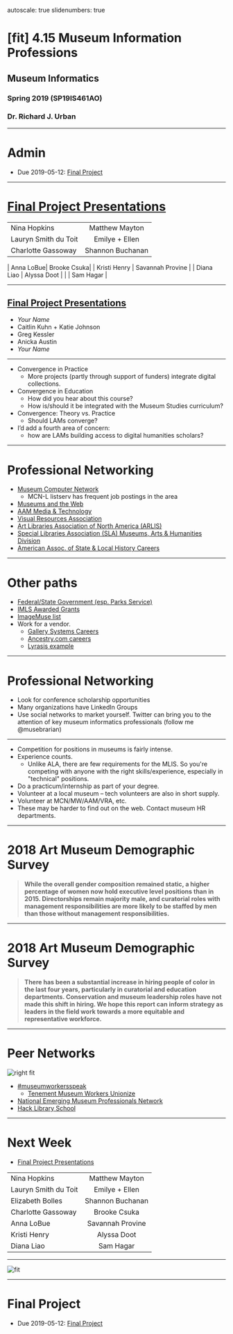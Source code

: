 autoscale: true
slidenumbers: true

# [fit] 4.15 Museum Information Professions

## Museum Informatics
### Spring 2019 (SP19IS461AO)
### Dr. Richard J. Urban

---
# Admin

* Due 2019-05-12: [Final Project](https://courses.ischool.illinois.edu/mod/assign/view.php?id=302486)

---

# [Final Project Presentations](https://wiki.illinois.edu/wiki/display/IS461AOSP19Final+Project+Presentation)

|     |       |
| ----------- | :-----------: |
| Nina Hopkins| Matthew Mayton|
| Lauryn Smith du Toit | Emilye + Ellen |    
| Charlotte Gassoway  | Shannon Buchanan |

| Anna LoBue| Brooke Csuka|
| Kristi Henry | Savannah Provine |
| Diana Liao | Alyssa Doot |
|  | Sam Hagar |

---

## [Final Project Presentations](https://wiki.illinois.edu/wiki/display/IS461AOSP19/Final+Project+Presentation)
* _Your Name_
* Caitlin Kuhn + Katie Johnson
* Greg Kessler
* Anicka Austin
* _Your Name_

---
* Convergence in Practice
  * More projects (partly through  support of funders) integrate digital collections.
* Convergence in Education
  * How did you hear about this course?  
  * How is/should it be integrated with the Museum Studies curriculum?
* Convergence: Theory vs. Practice
  * Should LAMs converge?
* I’d add a fourth area of concern:  
  * how are LAMs building  access to digital humanities scholars?

---
# Professional Networking

* [Museum Computer Network](http://www.mcn.edu)
  * MCN-L listserv has frequent job postings in the area
* [Museums and the Web](http://www.museumsandtheweb.com/jobs)
* [AAM Media & Technology](http://www.mediaandtechnology.org/)
* [Visual Resources Association](http://www.vraweb.org/jobopps.html)
* [Art Libraries Association of North America (ARLIS)](http://www.arlisna.org/)
* [Special Libraries Association (SLA) Museums, Arts & Humanities Division](http://mah.sla.org/)
* [American Assoc. of State & Local History Careers](https://jobs.aaslh.org/jobseeker/search/results/)

---
# Other paths

* [Federal/State Government (esp. Parks Service)](http://usajobs.gov)
* [IMLS Awarded Grants](https://www.imls.gov/grants/awarded-grants)
* [ImageMuse list](http://www.imagemuse.org/)
* Work for a vendor.
  * [Gallery Systems Careers](https://www.gallerysystems.com/about-us/careers/)
  * [Ancestry.com careers](https://www.ancestry.com/corporate/careers/search-jobs)
  * [Lyrasis example](https://lyrasis.isolvedhire.com/jobs/56528.html)

---
# Professional Networking

* Look for conference scholarship opportunities
* Many organizations have LinkedIn Groups
* Use social networks to market yourself. Twitter can bring you to the attention of key museum informatics professionals (follow me @musebrarian)

----

* Competition for positions in museums is fairly intense.
* Experience counts.
  * Unlike ALA, there are few requirements for the MLIS. So you're competing with anyone with the right skills/experience, especially in "technical" positions.
* Do a practicum/internship as part of your degree.
* Volunteer at a local museum – tech volunteers are also in short supply.
* Volunteer at MCN/MW/AAM/VRA, etc.
* These may be harder to find out on the web.  Contact museum HR departments.

---
# 2018 Art Museum Demographic Survey

> **While the overall gender composition remained static, a higher percentage of women now hold executive level positions than in 2015. Directorships remain majority male, and curatorial roles with management responsibilities are more likely to be staffed by men than those without management responsibilities.**

---
# 2018 Art Museum Demographic Survey

> **There has been a substantial increase in hiring people of color in the last four years, particularly in curatorial and education departments. Conservation and museum leadership roles have not made this shift in hiring. We hope this report can inform strategy as leaders in the field work towards a more equitable and representative workforce.**

---
# Peer Networks

![right fit](https://museumworkersspeak.weebly.com/uploads/6/2/7/5/62757181/1463968717.png)

* [#museumworkersspeak](https://museumworkersspeak.weebly.com/)
  * [Tenement Museum Workers Unionize](https://hyperallergic.com/495807/tenement-museum-workers-vote-to-unionize/?fbclid=IwAR2xEkAO9duMY8JEjpoJB53NpAP4xJuXhwBRXmkOvxfwv_QKBdDx0pjuuLY)
* [National Emerging Museum Professionals Network](https://nationalempnetwork.org/)
* [Hack Library School](https://hacklibraryschool.com/)


---
# Next Week
* [Final Project Presentations](https://wiki.illinois.edu/wiki/display/IS461AOSP19/Final+Project+Presentation)

|     |       |
| ----------- | :-----------: |
| Nina Hopkins| Matthew Mayton|
| Lauryn Smith du Toit | Emilye + Ellen |    
| Elizabeth Bolles | Shannon Buchanan |
| Charlotte Gassoway | Brooke Csuka |
| Anna LoBue | Savannah Provine |
| Kristi Henry | Alyssa Doot |
| Diana Liao | Sam Hagar |


---

![fit](https://66.media.tumblr.com/tumblr_m4g8h8nGQ51qzx1e0o1_1280.jpg)  


  ---
# Final Project

  * Due 2019-05-12: [Final Project](https://courses.ischool.illinois.edu/mod/assign/view.php?id=302486)
